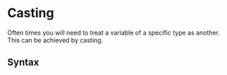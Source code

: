 # Casting
Often times you will need to treat a variable of a specific type as another. This can be achieved by casting.
## Syntax
